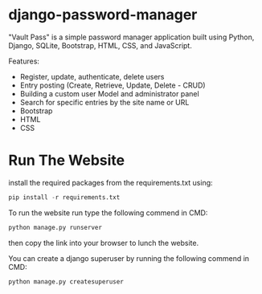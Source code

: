 # django-password-manager


"Vault Pass" is a simple password manager application built using Python, Django, SQLite, Bootstrap, HTML, CSS, and JavaScript.


Features:

  - Register, update, authenticate, delete users
  - Entry posting (Create, Retrieve, Update, Delete - CRUD)
  - Building a custom user Model and administrator panel
  - Search for specific entries by the site name or URL
  - Bootstrap
  - HTML
  - CSS


# Run The Website

install the required packages from the requirements.txt using:
```python
pip install -r requirements.txt
```
To run the website run type the following commend in CMD: 
```python
python manage.py runserver
```
then copy the link into your browser to lunch the website.
<br/>

You can create a django superuser by running the following commend in CMD:
```python
python manage.py createsuperuser
```
